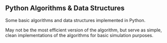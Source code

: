 ## Python Algorithms & Data Structures

Some basic algorithms and data structures implemented in Python.

May not be the most efficient version of the algorithm, but serve as simple, clean implementations of the algorithms for basic simulation purposes.
